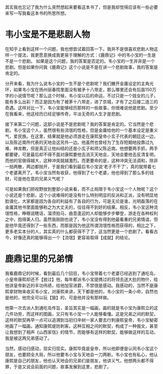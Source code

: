 其实我也忘记了我为什么突然想起来要看这本书了，但是我却觉得应该有一些必要来写一写我看这本书的所思所想。

# 韦小宝是不是悲剧人物

在知乎上看到这样一个问题，我也想尝试着回答一下。我并不是很喜欢悲剧人物这样一个提法，我更愿意换成我更易于理解的方式：《鹿鼎记》中的韦小宝的一生是不是一个悲剧。 如果是这个问题，我的答案是否定的。韦小宝的一生并非是一个悲剧。但是如果你问我《鹿鼎记》这个小说是不是在讲一个悲剧故事，我的答案是肯定的。

分开来看，我为什么说韦小宝的一生不是个悲剧呢？我们撇开金庸设定的主角光环，如果韦小宝在扬州丽春院里面没有被矛十八带走，那么哪里还会有后面150万字的小说情节呢？那么这个时候，韦小宝以后的命运，不过只是一个妓女的儿子，能有多么出彩？而正是因为有了被茅十八带走，进了京城，才有了之后接二连三的奇遇。这样对比一下，韦小宝能够经历那样的一些故事，你很难说他是悲剧。至少在我看来，他这经历已经足够传奇，平淡无奇的人生才是悲剧。

接下来第二个问题，这部小说是不是悲剧呢？我的答案是肯定的。它当然是个悲剧，韦小宝这个人，虽然很有些流氓的性格，但是金庸给他的一个基本设定是重义气，爱民族。在这里，结果就是他必须游走在康熙皇帝小玄子代表的朝廷这一边，以及陈近南所代表的天地会这另外一边。他虽然也曾经为了生存短期地投靠过九难、神龙教，但是真正让他纠结的还是小玄子和师父陈近南。他想要两手抓，两手都要硬，可是最后却不得不面对康熙要他去消灭天地会，天地会要他去反清复明，而他的官做得越大，这种冲突就越激烈。而更要命的是，这种冲突无法调和，除非一拍两散，两边都抛开，于是我们看到最后韦小宝说‘老子不干了’，真的就带着七个老婆离开了。韦小宝当然有收获，他得到了七个老婆，他也得到了那么多的钱财，可是他在意的兄弟义气呢？

可是如果我们把视野放到整部小说来看，而不止局限于韦小宝这一个人物呢？这个小说还是个悲剧，这个小说难得的是没有什么特别明显的反派和正派，没有明显地脸谱化，大家都是因为各自的利益有了各自的行为，可是无论是谁，光明磊落的在金庸其他书里面能够称之为大丈夫的，往往得不到好的结果。相反，韦小宝这种流氓性格，睁眼说瞎话，溜须拍马，曲意逢迎的人却能够步步攀登，游走在各种权利之中，抱得美人归。虽然我刚刚也说了，韦小宝没有得到他最看重的兄弟情谊，但是他毕竟还得到了一些东西，而那是因为他这所谓流氓性格而获得的，相比之下，更多老实本分的人，其实真的什么都获得不了了，这当然更是一个悲剧了。看看古今，好像还真的能够得出一个【流氓】更容易取得【成就】的结论。

# 鹿鼎记里的兄弟情

我看鹿鼎记的时候，看到最后几个回目，韦小宝带着七个老婆已经逃到了通吃岛，小皇帝康熙却还不【放过】他，每年都派韦小宝提携过的将领去送大批的物什，给他讲皇帝新近的丰功伟绩，给他加官进爵，不禁很是感动。我感动的，当然不是康熙拿财物来收买韦小宝，对康熙来讲，天下都是他的，韦小宝的一条小命，自然也是他的，他完全可以玩【狠】的，可是他并没有那样做。

他第一次去派人到通吃岛传旨，圣旨其实是一幅画，画的就是韦小宝为康熙立的这几件功劳，而这样的图画，又只有韦小宝一个人能够看懂。这是兄弟之间的默契，这样的默契再早一点可以追溯到当初归辛树一家人要去行刺康熙皇帝，韦小宝秘密地画了一幅画，通知康熙堤防刺客。这种互相之间的默契，构成了一种报文，甚至让我想到了相声《山西家信》的情节，而能够有这样的默契，能够做这样的互动，我是被这两兄弟感动了。

当然，感动归感动，现实归现实。康熙毕竟是皇帝，所以他即便是认同韦小宝这个朋友，也要顾全大局，所以他要韦小宝与天地会一刀两断。韦小宝也有私心，他认康熙是自己的朋友，他也认天地会的兄弟们是朋友，他讲义气，他想两头都不得罪，于是又说会前面的问题，故事发展到这里，悲剧了。

